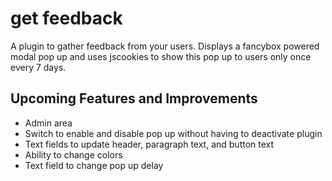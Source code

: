 # get feedback
A plugin to gather feedback from your users. Displays a fancybox powered modal pop up and uses jscookies to show this pop up to users only once every 7 days.

## Upcoming Features and Improvements
- Admin area
- Switch to enable and disable pop up without having to deactivate plugin
- Text fields to update header, paragraph text, and button text
- Ability to change colors
- Text field to change pop up delay